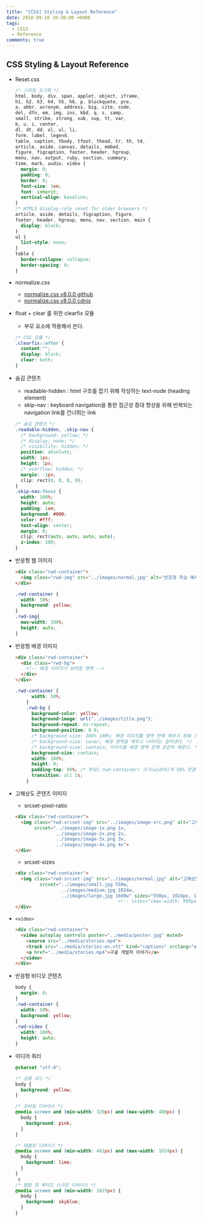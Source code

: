 ```yaml
---
title: "[CSS] Styling & Layout Reference"
date: 2018-09-10 10:30:00 +0900
tags:
  - CSS3
  - Reference
comments: true
---
```


## CSS Styling & Layout Reference

- Reset.css

  ```css
  /* 스타일 초기화 */
  html, body, div, span, applet, object, iframe,
  h1, h2, h3, h4, h5, h6, p, blockquote, pre,
  a, abbr, acronym, address, big, cite, code,
  del, dfn, em, img, ins, kbd, q, s, samp,
  small, strike, strong, sub, sup, tt, var,
  b, u, i, center,
  dl, dt, dd, ol, ul, li,
  form, label, legend,
  table, caption, tbody, tfoot, thead, tr, th, td,
  article, aside, canvas, details, embed, 
  figure, figcaption, footer, header, hgroup, 
  menu, nav, output, ruby, section, summary,
  time, mark, audio, video {
    margin: 0;
    padding: 0;
    border: 0;
    font-size: 1em;
    font: inherit;
    vertical-align: baseline;
  }
  /* HTML5 display-role reset for older browsers */
  article, aside, details, figcaption, figure, 
  footer, header, hgroup, menu, nav, section, main {
  	display: block;
  }
  ul {
  	list-style: none;
  }
  table {
  	border-collapse: collapse;
  	border-spacing: 0;
  }
  ```

- normalize.css
  - [normalize.css v8.0.0 github](https://github.com/necolas/normalize.css/blob/master/normalize.css)
  - [normalize.css v8.0.0 cdnjs](https://cdnjs.cloudflare.com/ajax/libs/normalize/8.0.0/normalize.min.css)

- float + clear 를 위한 clearfix 모듈

  - 부모 요소에 적용해서 쓴다.

  ```css
  /* CSS 모듈 */
  .clearfix::after {
    content:"";
    display: block;
    clear: both;
  }
  ```

- 숨김 콘텐츠

  - readable-hidden : html 구조를 잡기 위해 작성하는 text-node (heading element)
  - skip-nav : keyboard navigation을 통한 접근성 증대 향상을 위해 반복되는 navigation link를 건너뛰는 link

  ```css
  /* 숨김 콘텐츠 */
  .readable-hidden, .skip-nav {
    /* background: yellow; */
    /* display: none; */
    /* visibility: hidden; */
    position: absolute;
    width: 1px;
    height: 1px;
    /* overflow: hidden; */
    margin: -1px;
    clip: rect(0, 0, 0, 0);
  }
  .skip-nav:focus {
    width: 100%;
    height: auto;
    padding: 1em;
    background: #000;
    color: #fff;
    text-align: center;
    margin: 0;
    clip: rect(auto, auto, auto, auto);
    z-index: 100;
  }
  ```

- 반응형 웹 이미지

  ```html
  <div class="rwd-container">
    <img class="rwd-img" src="../images/normal.jpg" alt="반응형 학습 예시">
  </div>
  ```

  ```css
  .rwd-container {
    width: 50%;
    background: yellow;
  }
  .rwd-img{
    max-width: 100%;
    height: auto;
  }
  ```

- 반응형 배경 이미지

  ```html
  <div class="rwd-container">
    <div class="rwd-bg">
      <!-- 배경 이미지가 보여질 영역 -->
    </div>
  </div>
  ```

  ```css
  .rwd-container {
        width: 50%;
      }
      .rwd-bg {
        background-color: yellow;
        background-image: url("../images/title.png");
        background-repeat: no-repeat;
        background-position: 0 0;
        /* background-size: 100% 100%; 배경 이미지를 영역 안에 채우기 위해 크기를 줄이거나 늘린다. */
        /* background-size: cover; 배경 영역을 채우고 나머지는 잘라낸다. */
        /* background-size: contain; 이미지를 배경 영역 안에 온전히 채운다. */
        background-size: contain;
        width: 100%;
        height: 0;
        padding-top: 90%; /* 부모(.rwd-container) 크기(width)의 50% 만큼 차지한다. */
        transition: all 2s;
      }
  ```

- 고해상도 콘텐츠 이미지

  - srcset-pixel-ratio

  ```html
  <div class="rwd-container">
    <img class="rwd-srcset-img" src="../images/image-src.png" alt="고해상도 콘텐츠 이미지 예시" 
         srcset="../images/image-1x.png 1x,
                 ../images/image-2x.png 2x,
                 ../images/image-3x.png 3x,
                 ../images/image-4x.png 4x">
  </div>
  ```

  - srcset-sizes

  ```html
  <div class="rwd-container">
    <img class="rwd-srcset-img" src="../images/normal.jpg" alt="고해상도 콘텐츠 이미지 예시" 
           srcset="../images/small.jpg 550w,
                   ../images/medium.jpg 1024w,
                   ../images/large.jpg 1600w" sizes="550px, 1024px, 1600px">
     								    <!-- sizes="(max-width: 999px) 50vw, 100vw" -->
  </div>
  ```

- `<video>`

  ```html
  <div class="rwd-container">
    <video autoplay controls poster="../media/poster.jpg" muted>
      <source src="../media/stories.mp4">
      <track src="../media/stories-en.vtt" kind="captions" srclang="en" label="English Caption">
      <a href="../media/stories.mp4">구글 개발자 이야기</a>
    </video>
  </div>
  ```

- 반응형 비디오 콘텐츠

  ```css
  body {
    margin: 0;
  }
  .rwd-container {
    width: 50%;
    background: yellow;
  }
  .rwd-video {
    width: 100%;
    height: auto;
  }
  ```

- 미디어 쿼리

  ```css
  @charset "utf-8";
  
  /* 공통 코드 */
  body {
    background: yellow;
  }
  
  /* 모바일 디바이스 */
  @media screen and (min-width: 320px) and (max-width: 480px) {
    body {
      background: pink;
    }  
  }
  
  /* 태블릿 디바이스 */
  @media screen and (min-width: 481px) and (max-width: 1024px) {
    body {
      background: lime;
    }
  }
   c
  /* 랩탑 및 와이드 스크린 디바이스 */
  @media screen and (min-width: 1025px) {
    body {
      background: skyblue;
    }
  }
  ```
